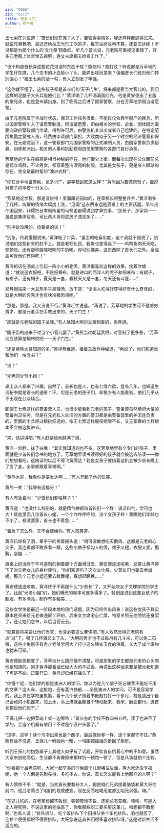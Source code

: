 ```yaml
---
aid: "0006"
zid: "0373"
title: 聚会（三）
author: 吹牛者
---
```


王七索在旁说道：“首长们现在摊子大了，要管得事情多，哪还样样都顾得过来。就说兄弟我吧，最近还给拉去当乐工吹笛子，每天站岗放哨不算，还要去排练！听说都是为那个什么的‘文化祭’预备的。听几个首长说，元老院可重视这事情了，好多元老都上体育馆去视察，连文主席都去检查工作了。”

“也不知道首长弄这些花花泡泡的东西干啥？能吃吗？能打仗？听说都是芳草地的学生仔在搞，几个念书的小白脸小丫头，能弄出啥玩意来？偏偏首长们还对他们特别偏心！”被王七索的话一勾，有人立刻发了牢骚。

“这你就不懂了，这些孩子都是首长们的‘天子门生’，将来都是要当大官儿的。我们这样的泥腿子大头兵能他们比？”黄洋喝了几杯酒满面红光，他是黄安德出了五服的堂兄弟，也是登州镇出身。到了临高之后进了国家警察，分在芳草地学园当请愿警。

由于元老院属于半战时状态，保卫工作任务很重，不能仅仅依靠半脱产的民兵，所以国家警察引入了请愿警制度。所谓请愿警，即由相关的学校、企业、团体因为需要向政府警政部门申请，得到许可后，由警务机关派出或者自己组建的，在特定范围执勤之警戒人员，经费由申请部门承担。大致类似于另一个时空的经济警察和保安。在元老院治下，这一警察部门为国家警察的正式编制人员，由国家警察负责招募、训练和派出。相关的人事和执勤费用由使用警察的各部门自行承担。

芳草地的学生在临高是相当神秘的存在，他们很少上街。而每次出现在公众面前总是鹤立鸡群，不论男女。都穿着整洁漂亮的制服，尤其是女孩子，更是夺人眼球的存在。完全是最时髦的“澳洲式样”。

“你在芳草地当警察，见多识广，那学校到底怎么样？”黄熊因为要做爸爸了，自然对孩子的学校十分关心。

“芳草地这学校，那是没说得！里面跟花园似的，连草都长得整整齐齐，”黄洋喝多了几杯。炫耀的情绪大幅度上涨，“见闻”这东西永远是酒桌上的主要话题，早年出个国回来，非得把日本厕所里的马桶盖都得说到才算完事，“那房子，那家具——虽说是集体宿舍，可比黄大哥你这房子漂亮多了……”

“别净说没用的，捡要紧的说！”

“别急，待我慢慢说来。”黄洋吃了口菜，“里面的吃穿用度，这个我就不细说了，别说咱们这些新来的赶不上。就是老归化民，我看也差得远了——鸡鸭鱼肉天天吃，顿顿吃。还有那种腥哩吧唧的牛奶喝。你可别嫌弃，这东西除了首长们之外。全临高可就他们有得吃！”

黄洋的话在酒桌上引起一阵小小的艳羡，黄洋很喜欢这样的效果。接着吹嘘道：“就说这衣服吧，不是细棉布，就是进口的西洋人的呢子和细麻布：有裙子，有褂子，还有帽子，夏天是一套，春秋天又是一套，冬天还有斗篷……”

郑月娥端来一大盆热乎乎胡辣汤，放下道：“读书人吃得好穿得好有什么奇怪的，就是大明的穷秀才也有块冷猪肉领呢。”

“那是，那是。我又没说不行。”黄洋赶忙说道。“再说了，芳草地的学生可不是啥穷秀才，都是元老手把手教出来的，天子门生！”

“那就是元老院的国子监喽。”有人略知大明的文章制度的，卖弄道。

“国子监的出来不过当个小官儿罢了。”黄熊当过朝廷武将，对官制了更多些，“芳草地应该算是翰林院吧——天子门生。”

“还是黄熊大哥知道的多，”黄洋恭维道，接着又故作神秘道，“再说了，你们知道谁和他们一块念书？”

“谁？”

“元老的少爷小姐！”

桌上众人都来了兴趣。自然了，首长也是人，也有七情六欲，登岛几年，也知道生活秘书就是首长的通房丫环。但是元老的孩子们，却极少有人能看到。他们几乎从不出现在公众场合。

即使王七索这样的警备营人员，也很少能看到元老的孩子，警备营虽然承担大量的警备内卫任务，但是在元老私人生活的方面的警卫都是由警备营里的护卫连负责的，里面的士兵经过精挑细选的。像王七索这样服役期限不长，又无家眷的士兵根本不会被选拔进去。

“来，快讲讲吧。”有人赶紧给他斟满了酒。

黄洋一仰脖，抹了抹嘴：“其实我知道的也不多。这芳草地里有个专门的院子，里面就是少首长们念书的地方了。芳草地里读书读得好的孩子就会被选去陪读——你们想想看吧，这陪读的以后不得飞黄腾达？若是女孩子要借着这机会被少首长瞧上了当了妾，全家都跟着享福啊。”

“黄熊大哥，我看你是要发达啊……”有人开起了他的玩笑。

黄熊一笑：“我哪有这福分！”

有人有急着问：“少首长们都啥样子？”

黄洋道：“也没什么特别的，就是精气神都和首长们一个样！说话和气，学问也大！就是里面几位首长小姐，一个个咋咋呼呼的，没个女孩子样！我瞧她们年龄也不小了，都没婆家，首长也不着急……”

“着急了怎么样，又不会嫁给你。”有人取笑道。

黄洋已经有了酒，晕乎乎的笑着摇头道：“咱可没敢想吃天鹅肉。这都是元老的心尖子，我连看都不敢多看一眼。这些小娘子都勾人的很，裙子又短，衣服又紧，那胸，那腿……”

酒桌上的话终于不可遏制的朝着那个方面滑过去，黄安德连连咳嗽，总算让黄洋停下了对元老女儿的身材评价，“你们知道吗？这次文化祭，少首长们也要去参加呢。那几个元老小姐还要去跳舞呢，真想起瞧瞧……”

黄安德连连咳嗽，黄洋终于不再提什么“少首长”了。又开始吹女子文理学院的学生了。比起“元老小姐”们，她们曝光的频率可就多得多了。特别是说到这些女孩子的制服，有多漂亮，制作有多精美……

这些女学生是最近一阶段本地的热门话题，因为已经传出风来：说这些女孩子其实原本是买来给元老做通房丫环的，后来文主席宅心仁厚，特意关照元老院给还身契了，还让她们念书，以后当官云云。

“就算是将来要让他们当官，也没必要这么奢侈吧。”有人依然觉得元老院有点“过”了，喝了几杯酒又上了头，“大明的秀才也不过每月有几斗米，可以免二石粮，这些小兔崽子有秀才老爷学问大？打小这么锦衣玉食的供着，长大了成个废物也犹未可知。”

黄安德脸色都变了，芳草地什么情形他不清楚，可是那里的学生都是元老的心头肉他是知道的。刚才黄洋那番话已经大大的不妥当，再说出这种话来要是被元老知道了可是不妙。正要开口，黄洋却已经在摇头了：

“你懂个屁，他们学的都是澳洲人的学问，你以为是几个酸子死记硬背不能吃不用的文章？这火车，这枪炮，还有蒸汽快船……全是澳洲人的学问，可不是容易学的。我上次在学校里执勤，看十几个孩子照着书敲敲打打一个多月，楞是造出个自己会动的小机器来，加上水，添上煤就会能自个转动起来，舂米、磨面都行。连首长都说他们能干。”

王保儿把一边把菜端上桌一边嘟哝：“首长办的学校不教四书五经，读了也进不了学的。会造个机器有啥用？不过是个匠户头罢了。”

“进学、进学！读个鸟书出来也是个酸子，最后像你爹一样，连个家都守不住。”黄熊有些不悦道，王保儿一听脸色一暗，一甩围裙摇摇的走回了厨房。

听到王保儿的抱怨桌子上其他人似乎有了话题，开始各自倒着心中的不如意。虽然大家来到临高后，生活都不再像原来那样饥一顿饱一顿了，但是凡事就怕个比较。

“你看那个吕老蔫吧，大家一起举事的时候自个儿窜稀往后溜，等大家还没享福呢，他一个人倒是先到先得，多吃多占。你说，首长怎么能看上他那样的人啊？”

有人愤愤不平：“就是，当初首长要救孙大人，都是咱们兄弟提着脑袋和黄大哥往前冲，他吕老蔫占了咱们的现成便宜。现在反而吃喝用度都比咱兄弟强，嗨。”

“在这儿吃的，在老家想都不敢想，顿顿管饱不说，还能总有荤腥。啧啧。可是人比人得死啊，不说这里的老临高了，你看那些职工要买房这事儿，咱想都不敢想啊。”也有人说：“排队排队，吃个饭排队下个田排队坐个车也排队，咱也就忍了，连拉个便便都恨不得要排队，大哥您说这首长们得多喜欢排队呀。”这是对新生活不适应的。
